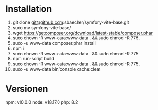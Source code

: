 # Installation
1. git clone git@github.com:sbaecher/symfony-vite-base.git
2. sudo mv symfony-vite-base/ <project-name>
3. wget https://getcomposer.org/download/latest-stable/composer.phar
4. sudo chown -R www-data:www-data . && sudo chmod -R 775 .
5. sudo -u www-data <php-version> composer.phar install
6. npm i
7. sudo chown -R www-data:www-data . && sudo chmod -R 775 .
8. npm run-script build
9. sudo chown -R www-data:www-data . && sudo chmod -R 775 .
10. sudo -u www-data <php-version> bin/console cache:clear

# Versionen
npm: v10.0.0
node: v18.17.0
php: 8.2
